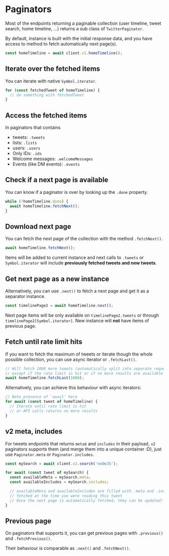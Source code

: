 # Paginators

Most of the endpoints returning a paginable collection (user timeline, tweet search, home timeline, ...) returns a sub class of `TwitterPaginator`.

By default, instance is built with the initial response data, and you have access to method to fetch automatically next page(s).
```ts
const homeTimeline = await client.v1.homeTimeline();
```

## Iterate over the fetched items

You can iterate with native `Symbol.iterator`.

```ts
for (const fetchedTweet of homeTimeline) {
  // do something with fetchedTweet
}
```

## Access the fetched items

In paginators that contains
- tweets: `.tweets`
- lists: `.lists`
- users: `.users`
- Only IDs: `.ids`
- Welcome messages: `.welcomeMessages`
- Events (like DM events): `.events`

## Check if a next page is available

You can know if a paginator is over by looking up the `.done` property.

```ts
while (!homeTimeline.done) {
  await homeTimeline.fetchNext();
}
```

## Download next page

You can fetch the next page of the collection with the method `.fetchNext()`.
```ts
await homeTimeline.fetchNext();
```
Items will be added to current instance and next calls to `.tweets` or `Symbol.iterator` will include **previously fetched tweets and new tweets**.

## Get next page as a new instance

Alternatively, you can use `.next()` to fetch a next page and get it as a separator instance.
```ts
const timelinePage2 = await homeTimeline.next();
```
Next page items will be only available on `timelinePage2.tweets` or through `timelinePage2[Symbol.iterator]`. New instance will **not** have items of previous page.

## Fetch until rate limit hits

If you want to fetch the maximum of tweets or iterate though the whole possible collection, you can use async iterator or `.fetchLast()`.

```ts
// Will fetch 1000 more tweets (automatically split into separate requests),
// except if the rate limit is hit or if no more results are available
await homeTimeline.fetchLast(1000);
```

Alternatively, you can achieve this behaviour with async iterators:
```ts
// Note presence of 'await' here
for await (const tweet of homeTimeline) {
  // Iterate until rate limit is hit
  // or API calls returns no more results
}
```

## v2 meta, includes

For tweets endpoints that returns `meta`s and `includes` in their payload, `v2` paginators supports them (and merge them into a unique container :D),
just use `Paginator.meta` or `Paginator.includes`.

```ts
const mySearch = await client.v2.search('nodeJS');

for await (const tweet of mySearch) {
  const availableMeta = mySearch.meta;
  const availableIncludes = mySearch.includes;

  // availableMeta and availableIncludes are filled with .meta and .includes
  // fetched at the time you were reading this tweet
  // Once the next page is automatically fetched, they can be updated!
}
```

## Previous page

On paginators that supports it, you can get previous pages with `.previous()` and `.fetchPrevious()`.

Their behaviour is comparable as `.next()` and `.fetchNext()`.
